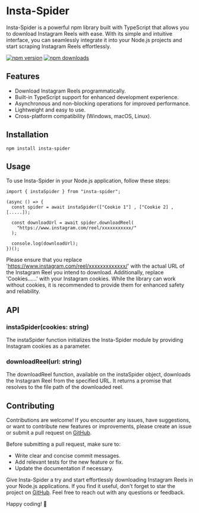# Insta-Spider

Insta-Spider is a powerful npm library built with TypeScript that allows you to download Instagram Reels with ease. With its simple and intuitive interface, you can seamlessly integrate it into your Node.js projects and start scraping Instagram Reels effortlessly.

[![npm version](https://img.shields.io/npm/v/insta-spider.svg?style=flat-square)](https://www.npmjs.com/package/insta-spider)
[![npm downloads](https://img.shields.io/npm/dm/insta-spider.svg?style=flat-square)](https://www.npmjs.com/package/insta-spider)

## Features
- Download Instagram Reels programmatically.
- Built-in TypeScript support for enhanced development experience.
- Asynchronous and non-blocking operations for improved performance.
- Lightweight and easy to use.
- Cross-platform compatibility (Windows, macOS, Linux).

## Installation
```
npm install insta-spider
```

## Usage
To use Insta-Spider in your Node.js application, follow these steps:
```
import { instaSpider } from "insta-spider";

(async () => {
  const spider = await instaSpider(["Cookie 1"] , ["Cookie 2] , [.....]);

  const downloadUrl = await spider.downloadReel(
    "https://www.instagram.com/reel/xxxxxxxxxxx/"
  );

  console.log(downloadUrl);
})();

```

Please ensure that you replace 'https://www.instagram.com/reel/xxxxxxxxxxxxx/' with the actual URL of the Instagram Reel you intend to download.
Additionally, replace 'Cookies......' with your Instagram cookies. While the library can work without cookies, it is recommended to provide them for enhanced safety and reliability.

## API
### instaSpider(cookies: string)
The instaSpider function initializes the Insta-Spider module by providing Instagram cookies as a parameter.

### downloadReel(url: string)
The downloadReel function, available on the instaSpider object, downloads the Instagram Reel from the specified URL. It returns a promise that resolves to the file path of the downloaded reel.

## Contributing
Contributions are welcome! If you encounter any issues, have suggestions, or want to contribute new features or improvements, please create an issue or submit a pull request on [GitHub](https://github.com/shobhitexe/insta-spider).

Before submitting a pull request, make sure to:

- Write clear and concise commit messages.
- Add relevant tests for the new feature or fix.
- Update the documentation if necessary.

Give Insta-Spider a try and start effortlessly downloading Instagram Reels in your Node.js applications. If you find it useful, don't forget to star the project on [GitHub](https://github.com/shobhitexe/insta-spider). Feel free to reach out with any questions or feedback.

Happy coding! 🚀
